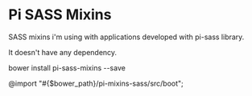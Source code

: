 # Pi SASS Mixins

SASS mixins i'm using with applications developed with pi-sass library.

It doesn't have any dependency.


bower install pi-sass-mixins --save

@import "#{$bower_path}/pi-mixins-sass/src/boot";
